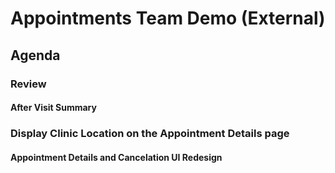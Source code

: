 # Appointments Team Demo (External) 

## Agenda

### Review 

#### After Visit Summary 

### Display Clinic Location on the Appointment Details page 

#### Appointment Details and Cancelation UI Redesign 

